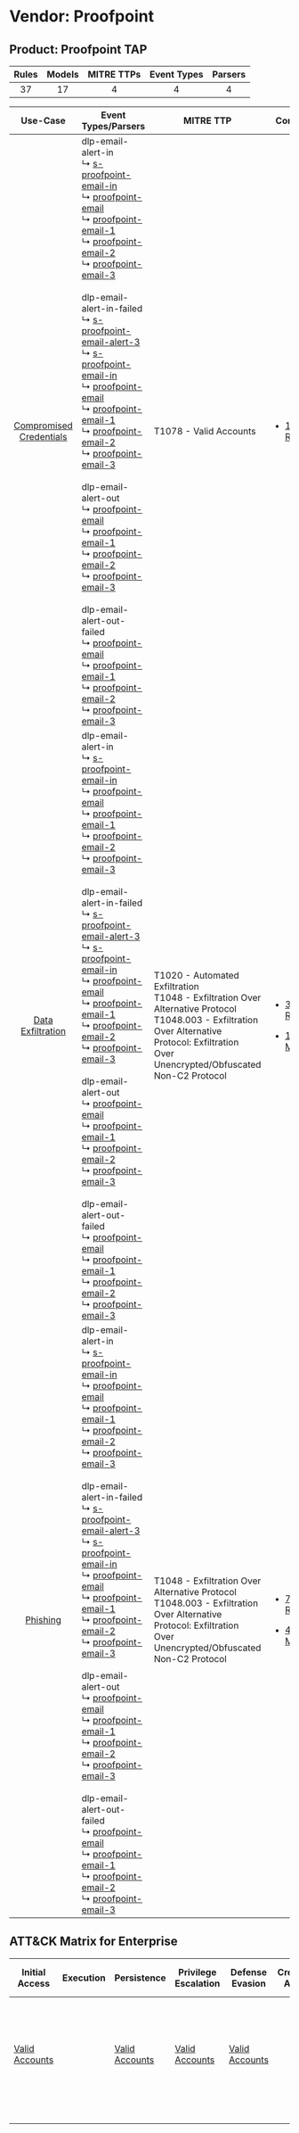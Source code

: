 Vendor: Proofpoint
==================
Product: Proofpoint TAP
-----------------------
| Rules | Models | MITRE TTPs | Event Types | Parsers |
|:-----:|:------:|:----------:|:-----------:|:-------:|
|  37   |   17   |     4      |      4      |    4    |

|                                  Use-Case                                  | Event Types/Parsers                                                                                                                                                                                                                                                                                                                                                                                                                                                                                                                                                                                                                                                                                                                                                                                                                                                                                                                                                                                                                                                                                                                                                                                                                                                                                                                                                                                                                                                                                                                                          | MITRE TTP                                                                                                                                                                                            | Content                                                                                                                  |
|:--------------------------------------------------------------------------:| ------------------------------------------------------------------------------------------------------------------------------------------------------------------------------------------------------------------------------------------------------------------------------------------------------------------------------------------------------------------------------------------------------------------------------------------------------------------------------------------------------------------------------------------------------------------------------------------------------------------------------------------------------------------------------------------------------------------------------------------------------------------------------------------------------------------------------------------------------------------------------------------------------------------------------------------------------------------------------------------------------------------------------------------------------------------------------------------------------------------------------------------------------------------------------------------------------------------------------------------------------------------------------------------------------------------------------------------------------------------------------------------------------------------------------------------------------------------------------------------------------------------------------------------------------------ | ---------------------------------------------------------------------------------------------------------------------------------------------------------------------------------------------------- | ------------------------------------------------------------------------------------------------------------------------ |
| [Compromised Credentials](../../../UseCases/uc_compromised_credentials.md) |  dlp-email-alert-in<br> ↳ [s-proofpoint-email-in](Parsers/parserContent_s-proofpoint-email-in.md)<br> ↳ [proofpoint-email](Parsers/parserContent_proofpoint-email.md)<br> ↳ [proofpoint-email-1](Parsers/parserContent_proofpoint-email-1.md)<br> ↳ [proofpoint-email-2](Parsers/parserContent_proofpoint-email-2.md)<br> ↳ [proofpoint-email-3](Parsers/parserContent_proofpoint-email-3.md)<br><br> dlp-email-alert-in-failed<br> ↳ [s-proofpoint-email-alert-3](Parsers/parserContent_s-proofpoint-email-alert-3.md)<br> ↳ [s-proofpoint-email-in](Parsers/parserContent_s-proofpoint-email-in.md)<br> ↳ [proofpoint-email](Parsers/parserContent_proofpoint-email.md)<br> ↳ [proofpoint-email-1](Parsers/parserContent_proofpoint-email-1.md)<br> ↳ [proofpoint-email-2](Parsers/parserContent_proofpoint-email-2.md)<br> ↳ [proofpoint-email-3](Parsers/parserContent_proofpoint-email-3.md)<br><br> dlp-email-alert-out<br> ↳ [proofpoint-email](Parsers/parserContent_proofpoint-email.md)<br> ↳ [proofpoint-email-1](Parsers/parserContent_proofpoint-email-1.md)<br> ↳ [proofpoint-email-2](Parsers/parserContent_proofpoint-email-2.md)<br> ↳ [proofpoint-email-3](Parsers/parserContent_proofpoint-email-3.md)<br><br> dlp-email-alert-out-failed<br> ↳ [proofpoint-email](Parsers/parserContent_proofpoint-email.md)<br> ↳ [proofpoint-email-1](Parsers/parserContent_proofpoint-email-1.md)<br> ↳ [proofpoint-email-2](Parsers/parserContent_proofpoint-email-2.md)<br> ↳ [proofpoint-email-3](Parsers/parserContent_proofpoint-email-3.md)<br> | T1078 - Valid Accounts<br>                                                                                                                                                                           | [<ul><li>1 Rules</li></ul>](Rules_Models/r_m_proofpoint_proofpoint_tap_Compromised_Credentials.md)                       |
|       [Data Exfiltration](../../../UseCases/uc_data_exfiltration.md)       |  dlp-email-alert-in<br> ↳ [s-proofpoint-email-in](Parsers/parserContent_s-proofpoint-email-in.md)<br> ↳ [proofpoint-email](Parsers/parserContent_proofpoint-email.md)<br> ↳ [proofpoint-email-1](Parsers/parserContent_proofpoint-email-1.md)<br> ↳ [proofpoint-email-2](Parsers/parserContent_proofpoint-email-2.md)<br> ↳ [proofpoint-email-3](Parsers/parserContent_proofpoint-email-3.md)<br><br> dlp-email-alert-in-failed<br> ↳ [s-proofpoint-email-alert-3](Parsers/parserContent_s-proofpoint-email-alert-3.md)<br> ↳ [s-proofpoint-email-in](Parsers/parserContent_s-proofpoint-email-in.md)<br> ↳ [proofpoint-email](Parsers/parserContent_proofpoint-email.md)<br> ↳ [proofpoint-email-1](Parsers/parserContent_proofpoint-email-1.md)<br> ↳ [proofpoint-email-2](Parsers/parserContent_proofpoint-email-2.md)<br> ↳ [proofpoint-email-3](Parsers/parserContent_proofpoint-email-3.md)<br><br> dlp-email-alert-out<br> ↳ [proofpoint-email](Parsers/parserContent_proofpoint-email.md)<br> ↳ [proofpoint-email-1](Parsers/parserContent_proofpoint-email-1.md)<br> ↳ [proofpoint-email-2](Parsers/parserContent_proofpoint-email-2.md)<br> ↳ [proofpoint-email-3](Parsers/parserContent_proofpoint-email-3.md)<br><br> dlp-email-alert-out-failed<br> ↳ [proofpoint-email](Parsers/parserContent_proofpoint-email.md)<br> ↳ [proofpoint-email-1](Parsers/parserContent_proofpoint-email-1.md)<br> ↳ [proofpoint-email-2](Parsers/parserContent_proofpoint-email-2.md)<br> ↳ [proofpoint-email-3](Parsers/parserContent_proofpoint-email-3.md)<br> | T1020 - Automated Exfiltration<br>T1048 - Exfiltration Over Alternative Protocol<br>T1048.003 - Exfiltration Over Alternative Protocol: Exfiltration Over Unencrypted/Obfuscated Non-C2 Protocol<br> | [<ul><li>36 Rules</li></ul><ul><li>17 Models</li></ul>](Rules_Models/r_m_proofpoint_proofpoint_tap_Data_Exfiltration.md) |
|                [Phishing](../../../UseCases/uc_phishing.md)                |  dlp-email-alert-in<br> ↳ [s-proofpoint-email-in](Parsers/parserContent_s-proofpoint-email-in.md)<br> ↳ [proofpoint-email](Parsers/parserContent_proofpoint-email.md)<br> ↳ [proofpoint-email-1](Parsers/parserContent_proofpoint-email-1.md)<br> ↳ [proofpoint-email-2](Parsers/parserContent_proofpoint-email-2.md)<br> ↳ [proofpoint-email-3](Parsers/parserContent_proofpoint-email-3.md)<br><br> dlp-email-alert-in-failed<br> ↳ [s-proofpoint-email-alert-3](Parsers/parserContent_s-proofpoint-email-alert-3.md)<br> ↳ [s-proofpoint-email-in](Parsers/parserContent_s-proofpoint-email-in.md)<br> ↳ [proofpoint-email](Parsers/parserContent_proofpoint-email.md)<br> ↳ [proofpoint-email-1](Parsers/parserContent_proofpoint-email-1.md)<br> ↳ [proofpoint-email-2](Parsers/parserContent_proofpoint-email-2.md)<br> ↳ [proofpoint-email-3](Parsers/parserContent_proofpoint-email-3.md)<br><br> dlp-email-alert-out<br> ↳ [proofpoint-email](Parsers/parserContent_proofpoint-email.md)<br> ↳ [proofpoint-email-1](Parsers/parserContent_proofpoint-email-1.md)<br> ↳ [proofpoint-email-2](Parsers/parserContent_proofpoint-email-2.md)<br> ↳ [proofpoint-email-3](Parsers/parserContent_proofpoint-email-3.md)<br><br> dlp-email-alert-out-failed<br> ↳ [proofpoint-email](Parsers/parserContent_proofpoint-email.md)<br> ↳ [proofpoint-email-1](Parsers/parserContent_proofpoint-email-1.md)<br> ↳ [proofpoint-email-2](Parsers/parserContent_proofpoint-email-2.md)<br> ↳ [proofpoint-email-3](Parsers/parserContent_proofpoint-email-3.md)<br> | T1048 - Exfiltration Over Alternative Protocol<br>T1048.003 - Exfiltration Over Alternative Protocol: Exfiltration Over Unencrypted/Obfuscated Non-C2 Protocol<br>                                   | [<ul><li>7 Rules</li></ul><ul><li>4 Models</li></ul>](Rules_Models/r_m_proofpoint_proofpoint_tap_Phishing.md)            |

ATT&CK Matrix for Enterprise
----------------------------
| Initial Access                                                      | Execution | Persistence                                                         | Privilege Escalation                                                | Defense Evasion                                                     | Credential Access | Discovery | Lateral Movement | Collection | Command and Control | Exfiltration                                                                                                                                                                                                                                                                                                                    | Impact |
| ------------------------------------------------------------------- | --------- | ------------------------------------------------------------------- | ------------------------------------------------------------------- | ------------------------------------------------------------------- | ----------------- | --------- | ---------------- | ---------- | ------------------- | ------------------------------------------------------------------------------------------------------------------------------------------------------------------------------------------------------------------------------------------------------------------------------------------------------------------------------- | ------ |
| [Valid Accounts](https://attack.mitre.org/techniques/T1078)<br><br> |           | [Valid Accounts](https://attack.mitre.org/techniques/T1078)<br><br> | [Valid Accounts](https://attack.mitre.org/techniques/T1078)<br><br> | [Valid Accounts](https://attack.mitre.org/techniques/T1078)<br><br> |                   |           |                  |            |                     | [Exfiltration Over Alternative Protocol](https://attack.mitre.org/techniques/T1048)<br><br>[Exfiltration Over Alternative Protocol: Exfiltration Over Unencrypted/Obfuscated Non-C2 Protocol](https://attack.mitre.org/techniques/T1048/003)<br><br>[Automated Exfiltration](https://attack.mitre.org/techniques/T1020)<br><br> |        |